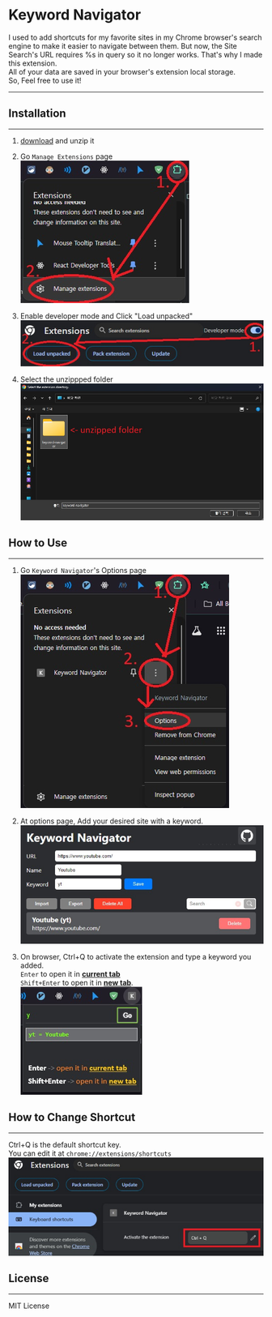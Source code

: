 # Keyword Navigator

I used to add shortcuts for my favorite sites in my Chrome browser's search engine to make it easier to navigate between them.
But now, the Site Search's URL requires %s in query so it no longer works. That's why I made this extension.<br/>
All of your data are saved in your browser's extension local storage.<br/>
So, Feel free to use it!

---

## Installation

---

1.  [download](https://github.com/sec0ndw1nd/keyword-navigator/releases/latest) and unzip it

2.  Go `Manage Extensions` page<br/>
    ![screenshot](https://github.com/sec0ndw1nd/keyword-navigator/blob/main/screenshots/install1.jpg)

3.  Enable developer mode and Click "Load unpacked"<br/>
    ![screenshot](https://github.com/sec0ndw1nd/keyword-navigator/blob/main/screenshots/install2.jpg)

4.  Select the unzippped folder<br/>
    ![screenshot](https://github.com/sec0ndw1nd/keyword-navigator/blob/main/screenshots/install3.jpg)

## How to Use

---

1.  Go `Keyword Navigator`'s Options page<br/>
    ![screenshot](https://github.com/sec0ndw1nd/keyword-navigator/blob/main/screenshots/howtouse1.jpg)

2.  At options page, Add your desired site with a keyword.<br/>
    ![screenshot](https://github.com/sec0ndw1nd/keyword-navigator/blob/main/screenshots/howtouse2.jpg)

3.  On browser, Ctrl+Q to activate the extension and type a keyword you added.<br/>
    `Enter` to open it in <ins>**current tab**</ins><br/>
    `Shift+Enter` to open it in <ins>**new tab**</ins>.<br/>
    ![screenshot](https://github.com/sec0ndw1nd/keyword-navigator/blob/main/screenshots/howtouse3.jpg)

## How to Change Shortcut

---

Ctrl+Q is the default shortcut key.<br/>
You can edit it at `chrome://extensions/shortcuts`<br/>
![screenshot](https://github.com/sec0ndw1nd/keyword-navigator/blob/main/screenshots/howtochange.jpg)

## License

---

MIT License
